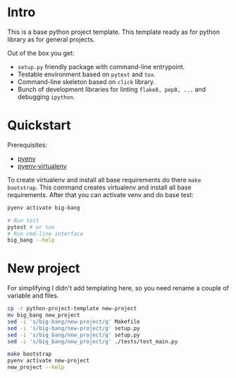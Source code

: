 # Intro

This is a base python project template. This template ready as for python library as
for general projects.

Out of the box you get:
* `setup.py` friendly package with command-line entrypoint.
* Testable environment based on `pytest` and `tox`.
* Command-line skeleton based on `click` library.
* Bunch of development libraries for linting `flake8, pep8, ...` and debugging
  `ipython`.


# Quickstart

Prerequisites:
* [pyenv](https://github.com/pyenv/pyenv)
* [pyenv-virtualenv](https://github.com/pyenv/pyenv-virtualenv)

To create virtualenv and install all base requirements do there `make bootstrap`.
This command creates virtualenv and install all base requirements.
After that you can activate venv and do base test:
```bash
pyenv activate big-bang

# Run test
pytest # or tox
# Run cmd-line interface
big_bang --help
```

# New project

For simplifying I didn't add templating here, so you need rename a couple of
variable and files.
```bash
cp -r python-project-template new-project
mv big_bang new_project
sed -i 's/big-bang/new-project/g' Makefile
sed -i 's/big-bang/new-project/g' setup.py
sed -i 's/big_bang/new_project/g' setup.py
sed -i 's/big_bang/new_project/g' ./tests/test_main.py

make bootstrap
pyenv activate new-project
new_project --help
```
